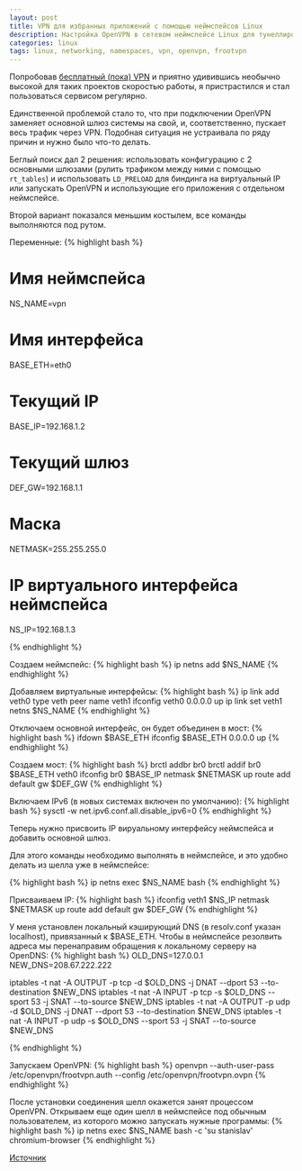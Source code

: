 ```yaml
---
layout: post
title: VPN для избранных приложений с помощью неймспейсов Linux
description: Настройка OpenVPN в сетевом неймспейсе Linux для тунеллирования избранных приложений.
categories: linux
tags: linux, networking, namespaces, vpn, openvpn, frootvpn
---
```


Попробовав [бесплатный (пока) VPN](https://frootvpn.com) и приятно удивившись необычно высокой для таких проектов скоростью работы, я пристрастился и стал пользоваться сервисом регулярно.

Единственной проблемой стало то, что при подключении OpenVPN заменяет основной шлюз системы на свой, и, соответственно, пускает весь трафик через VPN. Подобная ситуация не устраивала по ряду причин и нужно было что-то делать.

Беглый поиск дал 2 решения: использовать конфигурацию с 2 основными шлюзами (рулить трафиком между ними с помощью ```rt_tables```) и использовать ```LD_PRELOAD``` для биндинга на виртуальный IP или запускать OpenVPN и использующие его приложения с отдельном неймспейсе.

Второй вариант показался меньшим костылем, все команды выполняются под рутом.


Переменные:
{% highlight bash %}

# Имя неймспейса
NS_NAME=vpn
# Имя интерфейса
BASE_ETH=eth0
# Текущий IP
BASE_IP=192.168.1.2
# Текущий шлюз
DEF_GW=192.168.1.1
# Маска
NETMASK=255.255.255.0
# IP виртуального интерфейса неймспейса
NS_IP=192.168.1.3

{% endhighlight %}

Создаем неймспейс:
{% highlight bash %}
ip netns add $NS_NAME
{% endhighlight %}

Добавляем виртуальные интерфейсы:
{% highlight bash %}
ip link add veth0 type veth peer name veth1
ifconfig veth0 0.0.0.0 up
ip link set veth1 netns $NS_NAME
{% endhighlight %}

Отключаем основной интерфейс, он будет объединен в мост:
{% highlight bash %}
ifdown $BASE_ETH
ifconfig $BASE_ETH 0.0.0.0 up
{% endhighlight %}

Создаем мост:
{% highlight bash %}
brctl addbr br0
brctl addif br0 $BASE_ETH veth0
ifconfig br0 $BASE_IP netmask $NETMASK up
route add default gw $DEF_GW
{% endhighlight %}

Включаем IPv6 (в новых системах включен по умолчанию):
{% highlight bash %}
sysctl -w net.ipv6.conf.all.disable_ipv6=0
{% endhighlight %}

Теперь нужно присвоить IP вируальному интерфейсу неймспейса и добавить основной шлюз.

Для этого команды необходимо выполнять в неймспейсе, и это удобно делать из шелла уже в неймспейсе:

{% highlight bash %}
ip netns exec $NS_NAME bash
{% endhighlight %}

Присваиваем IP:
{% highlight bash %}
ifconfig veth1 $NS_IP netmask $NETMASK up
route add default gw $DEF_GW
{% endhighlight %}

У меня установлен локальный кэширующий DNS (в resolv.conf указан localhost), привязанный к $BASE_ETH.
Чтобы в неймспейсе резолвить адреса мы перенаправим обращения к локальному серверу на OpenDNS:
{% highlight bash %}
OLD_DNS=127.0.0.1
NEW_DNS=208.67.222.222

iptables -t nat -A OUTPUT -p tcp -d $OLD_DNS -j DNAT --dport 53 --to-destination $NEW_DNS
iptables -t nat -A INPUT  -p tcp -s $OLD_DNS --sport 53 -j SNAT --to-source      $NEW_DNS
iptables -t nat -A OUTPUT -p udp -d $OLD_DNS -j DNAT --dport 53 --to-destination $NEW_DNS
iptables -t nat -A INPUT  -p udp -s $OLD_DNS --sport 53 -j SNAT --to-source      $NEW_DNS

{% endhighlight %}

Запускаем OpenVPN:
{% highlight bash %}
openvpn --auth-user-pass /etc/openvpn/frootvpn.auth --config /etc/openvpn/frootvpn.ovpn
{% endhighlight %}

После установки соединения шелл окажется занят процессом OpenVPN. Открываем еще один шелл в неймспейсе под обычным пользователем, из которого можно запускать нужные программы:
{% highlight bash %}
ip netns exec $NS_NAME bash -c 'su stanislav'
chromium-browser
{% endhighlight %}

[Источник](http://www.evolware.org/?p=293)
